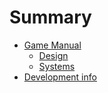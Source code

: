 # Summary

- [Game Manual](./manual/README.md)
	- [Design](./manual/design.md)
	- [Systems](./manual/systems.md)
- [Development info](./development.md)
